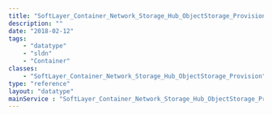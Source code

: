 ```yaml
---
title: "SoftLayer_Container_Network_Storage_Hub_ObjectStorage_Provision"
description: ""
date: "2018-02-12"
tags:
    - "datatype"
    - "sldn"
    - "Container"
classes:
    - "SoftLayer_Container_Network_Storage_Hub_ObjectStorage_Provision"
type: "reference"
layout: "datatype"
mainService : "SoftLayer_Container_Network_Storage_Hub_ObjectStorage_Provision"
---
```

